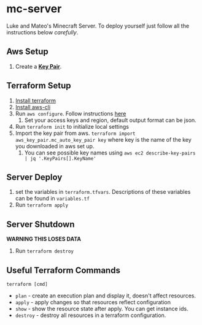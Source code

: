# mc-server

Luke and Mateo's Minecraft Server. To deploy yourself just follow all the instructions below *carefully*.

## Aws Setup

1. Create a [**Key Pair**](https://docs.aws.amazon.com/AWSEC2/latest/UserGuide/ec2-key-pairs.html#having-ec2-create-your-key-pair).

## Terraform Setup

1. [Install terraform](https://learn.hashicorp.com/terraform/getting-started/install.html)
2. [Install aws-cli](https://docs.aws.amazon.com/cli/latest/userguide/cli-chap-install.html)
3. Run `aws configure`. Follow instructions [here](https://docs.aws.amazon.com/cli/latest/userguide/cli-chap-configure.html)
   1. Set your access keys and region, default output format can be json.
4. Run `terraform init` to initialize local settings
5. Import the key pair from aws. `terraform import aws_key_pair.mc_auto_key_pair key` where key is the name of the key you downloaded in aws set up.
   1. You can see possible key names using `aws ec2 describe-key-pairs | jq '.KeyPairs[].KeyName'`

## Server Deploy

1. set the variables in `terraform.tfvars`. Descriptions of these variables can be found in `variables.tf`
2. Run `terraform apply`

## Server Shutdown  
**WARNING THIS LOSES DATA**
1. Run `terraform destroy`

## Useful Terraform Commands 

`terraform [cmd]`

- `plan` - create an execution plan and display it, doesn't affect resources.
- `apply` - apply changes so that resources reflect configuration
- `show` - show the resource state after apply. You can get instance ids.
- `destroy` - destroy all resources in a terraform configuration.

